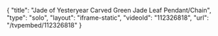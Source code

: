 {
    "title": "Jade of Yesteryear Carved Green Jade Leaf Pendant\/Chain",
    "type": "solo",
    "layout": "iframe-static",
    "videoId": "112326818",
    "url": "\/tvpembed\/112326818"
}